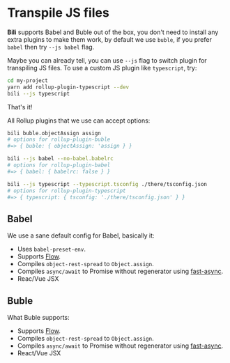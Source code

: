 # Transpile JS files

**Bili** supports Babel and Buble out of the box, you don't need to install any extra plugins to make them work, by default we use `buble`, if you prefer `babel` then try `--js babel` flag.

Maybe you can already tell, you can use `--js` flag to switch plugin for transpiling JS files. To use a custom JS plugin like `typescript`, try:

```bash
cd my-project
yarn add rollup-plugin-typescript --dev
bili --js typescript
```

That's it!

All Rollup plugins that we use can accept options:

```bash
bili buble.objectAssign assign
# options for rollup-plugin-buble
#=> { buble: { objectAssign: 'assign } }

bili --js babel --no-babel.babelrc
# options for rollup-plugin-babel
#=> { babel: { babelrc: false } }

bili --js typescript --typescript.tsconfig ./there/tsconfig.json
# options for rollup-plugin-typescript
#=> { typescript: { tsconfig: './there/tsconfig.json' } }
```

## Babel

We use a sane default config for Babel, basically it:

* Uses `babel-preset-env`.
* Supports [Flow](https://flow.org).
* Compiles `object-rest-spread` to `Object.assign`.
* Compiles `async/await` to Promise without regenerator using [fast-async](https://github.com/MatAtBread/fast-async).
* Reac/Vue JSX

## Buble

What Buble supports:

* Supports [Flow](https://flow.org).
* Compiles `object-rest-spread` to `Object.assign`.
* Compiles `async/await` to Promise without regenerator using [fast-async](https://github.com/MatAtBread/fast-async).
* React/Vue JSX
